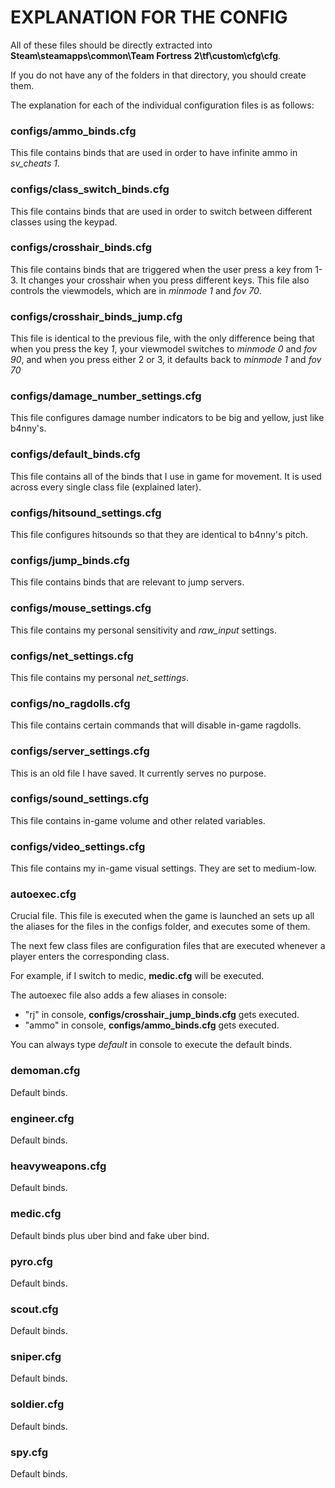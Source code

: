 # EXPLANATION FOR THE CONFIG
All of these files should be directly extracted into **Steam\steamapps\common\Team Fortress 2\tf\custom\cfg\cfg**.

If you do not have any of the folders in that directory, you should create them.

The explanation for each of the individual configuration files is as follows:

### configs/ammo_binds.cfg
This file contains binds that are used in order to have infinite ammo in *sv_cheats 1*.

### configs/class_switch_binds.cfg
This file contains binds that are used in order to switch between different classes using the keypad.

### configs/crosshair_binds.cfg
This file contains binds that are triggered when the user press a key from 1-3. It changes your crosshair when you press different keys.
This file also controls the viewmodels, which are in *minmode 1* and *fov 70*.

### configs/crosshair_binds_jump.cfg
This file is identical to the previous file, with the only difference being that when you press the key *1*, your viewmodel switches to *minmode 0* and *fov 90*, and when you press either 2 or 3, it defaults back to *minmode 1* and *fov 70*

### configs/damage_number_settings.cfg
This file configures damage number indicators to be big and yellow, just like b4nny's.

### configs/default_binds.cfg
This file contains all of the binds that I use in game for movement. It is used across every single class file (explained later).

### configs/hitsound_settings.cfg
This file configures hitsounds so that they are identical to b4nny's pitch.

### configs/jump_binds.cfg
This file contains binds that are relevant to jump servers.

### configs/mouse_settings.cfg
This file contains my personal sensitivity and *raw_input* settings.

### configs/net_settings.cfg
This file contains my personal *net_settings*.

### configs/no_ragdolls.cfg
This file contains certain commands that will disable in-game ragdolls.

### configs/server_settings.cfg
This is an old file I have saved. It currently serves no purpose.

### configs/sound_settings.cfg
This file contains in-game volume and other related variables.

### configs/video_settings.cfg
This file contains my in-game visual settings. They are set to medium-low.

### autoexec.cfg
Crucial file. This file is executed when the game is launched an sets up all the aliases for the files in the configs folder, and executes some of them.

The next few class files are configuration files that are executed whenever a player enters the corresponding class.

For example, if I switch to medic, **medic.cfg** will be executed.

The autoexec file also adds a few aliases in console:
- "rj" in console, **configs/crosshair_jump_binds.cfg** gets executed.
- "ammo" in console, **configs/ammo_binds.cfg** gets executed.

You can always type *default* in console to execute the default binds.

### demoman.cfg
Default binds.

### engineer.cfg
Default binds.

### heavyweapons.cfg
Default binds.

### medic.cfg
Default binds plus uber bind and fake uber bind.

### pyro.cfg
Default binds.

### scout.cfg
Default binds.

### sniper.cfg
Default binds.

### soldier.cfg
Default binds.

### spy.cfg
Default binds.
